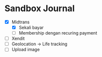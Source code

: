 # Sandbox Journal

- [x] Midtrans
    - [x] Sekali bayar
    - [ ] Membership dengan recuring payment
- [ ] Xendit
- [ ] Geolocation -> Life tracking
- [ ] Upload image